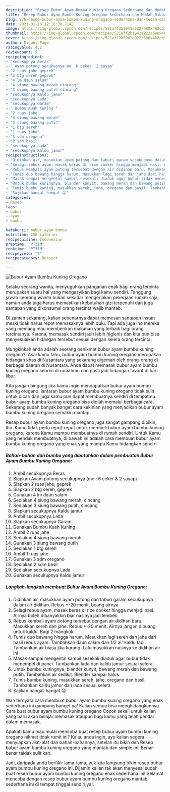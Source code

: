 ```yaml
---
description: "Resep Bubur Ayam Bumbu Kuning Oregano Sederhana dan Mudah Dibuat"
title: "Resep Bubur Ayam Bumbu Kuning Oregano Sederhana dan Mudah Dibuat"
slug: 976-resep-bubur-ayam-bumbu-kuning-oregano-sederhana-dan-mudah-dibuat
date: 2021-01-16T12:10:38.714Z
image: https://img-global.cpcdn.com/recipes/521aff2b1941a922/680x482cq70/bubur-ayam-bumbu-kuning-oregano-foto-resep-utama.jpg
thumbnail: https://img-global.cpcdn.com/recipes/521aff2b1941a922/680x482cq70/bubur-ayam-bumbu-kuning-oregano-foto-resep-utama.jpg
cover: https://img-global.cpcdn.com/recipes/521aff2b1941a922/680x482cq70/bubur-ayam-bumbu-kuning-oregano-foto-resep-utama.jpg
author: Miguel Page
ratingvalue: 4.2
reviewcount: 5
recipeingredient:
- "secukupnya Beras"
- " Ayam potong secukupnya me  6 ceker  2 sayap"
- "2 ruas jahe geprek"
- "2 btg sereh geprek"
- "4 lm daun salam"
- "4 siung bawang merah cincang"
- "3 siung bawang putih cincang"
- "secukupnya Kaldu jamur"
- "secukupnya Lada"
- "secukupnya Garam"
- " Bumbu Kuah Kuning "
- "2 ruas jahe"
- "4 siung bawang merah"
- "3 siung bawang putih"
- "1 btg sereh"
- "1 ruas jahe"
- "3 sdm oregano"
- "2 sdm basil"
- "secukupnya Lada"
- "secukupnya Kaldu jamur"
recipeinstructions:
- "Didihkan air, masukkan ayam potong dan taburi garam secukupnya dalam air didihan. Rebus +-20 menit, buang airnya"
- "Selagi rebus ayam, masak beras di rice cooker hingga menjadi nasi. Airnya boleh dibanyakkin biar nasinya jadi lembek"
- "Rebus kembali ayam potong tersebut dengan air didihan baru. Masukkan sereh dan jahe. Rebus +-20 menit. Airnya jangan dibuang untuk kaldu. Bagi 2 mangkok"
- "Tumis duo bawang hingga harum. Masukkan lagi sereh dan jahe dari hasil rebus ayam. Tambahkan daun salam dan 1/2 air kaldu tadi. Tambahkan air biasa jika kurang. Lalu masukkan nasinya ke didihan air ini"
- "Masak sampai mengental sambil sesekali diaduk agar bubur tidak menempel di panci. Tambahkan lada dan kaldu jamur sesuai selera."
- "Untuk bumbu kuningnya, blander kunyit, bawang merah dan bawang putih. Tambahkan air sedikit. Blender sampai halus"
- "Tumis bumbu kuning, masukkan sereh, jahe, oregano dan basil. Tambahkan kaldu jamur dan lada sesuai selera"
- "Sajikan hangat-hangat 😉"
categories:
- Resep
tags:
- bubur
- ayam
- bumbu

katakunci: bubur ayam bumbu 
nutrition: 258 calories
recipecuisine: Indonesian
preptime: "PT31M"
cooktime: "PT31M"
recipeyield: "2"
recipecategory: Dessert

---
```



![Bubur Ayam Bumbu Kuning Oregano](https://img-global.cpcdn.com/recipes/521aff2b1941a922/680x482cq70/bubur-ayam-bumbu-kuning-oregano-foto-resep-utama.jpg)

Selaku seorang wanita, menyuguhkan panganan enak bagi orang tercinta merupakan suatu hal yang mengasyikan bagi kamu sendiri. Tanggung jawab seorang  wanita bukan sekadar mengerjakan pekerjaan rumah saja, namun anda juga harus memastikan kebutuhan gizi terpenuhi dan juga santapan yang dikonsumsi orang tercinta wajib mantab.

Di zaman  sekarang, kalian sebenarnya dapat memesan santapan instan meski tidak harus repot memasaknya lebih dulu. Tapi ada juga lho mereka yang memang mau memberikan makanan yang terbaik bagi orang tercintanya. Karena, memasak sendiri jauh lebih higienis dan kita pun bisa menyesuaikan hidangan tersebut sesuai dengan selera orang tercinta. 



Mungkinkah anda adalah seorang penikmat bubur ayam bumbu kuning oregano?. Asal kamu tahu, bubur ayam bumbu kuning oregano merupakan hidangan khas di Nusantara yang sekarang digemari oleh orang-orang di berbagai daerah di Nusantara. Anda dapat memasak bubur ayam bumbu kuning oregano sendiri di rumahmu dan pasti jadi hidangan favorit di hari libur.

Kita jangan bingung jika kamu ingin mendapatkan bubur ayam bumbu kuning oregano, lantaran bubur ayam bumbu kuning oregano tidak sulit untuk dicari dan juga kamu pun dapat membuatnya sendiri di tempatmu. bubur ayam bumbu kuning oregano bisa diolah memalui berbagai cara. Sekarang sudah banyak banget cara kekinian yang menjadikan bubur ayam bumbu kuning oregano semakin mantap.

Resep bubur ayam bumbu kuning oregano juga sangat gampang dibikin, lho. Kamu tidak perlu repot-repot untuk membeli bubur ayam bumbu kuning oregano, karena Kamu mampu membuatnya di rumah sendiri. Untuk Kamu yang hendak membuatnya, di bawah ini adalah cara membuat bubur ayam bumbu kuning oregano yang enak yang mampu Kamu hidangkan sendiri.

<!--inarticleads1-->

##### Bahan-bahan dan bumbu yang dibutuhkan dalam pembuatan Bubur Ayam Bumbu Kuning Oregano:

1. Ambil secukupnya Beras
1. Siapkan  Ayam potong secukupnya (me : 6 ceker &amp; 2 sayap)
1. Siapkan 2 ruas jahe, geprek
1. Siapkan 2 btg sereh, geprek
1. Gunakan 4 lm daun salam
1. Sediakan 4 siung bawang merah, cincang
1. Sediakan 3 siung bawang putih, cincang
1. Siapkan secukupnya Kaldu jamur
1. Ambil secukupnya Lada
1. Siapkan secukupnya Garam
1. Gunakan  Bumbu Kuah Kuning :
1. Ambil 2 ruas jahe
1. Sediakan 4 siung bawang merah
1. Gunakan 3 siung bawang putih
1. Sediakan 1 btg sereh
1. Ambil 1 ruas jahe
1. Gunakan 3 sdm oregano
1. Sediakan 2 sdm basil
1. Sediakan secukupnya Lada
1. Gunakan secukupnya Kaldu jamur




<!--inarticleads2-->

##### Langkah-langkah membuat Bubur Ayam Bumbu Kuning Oregano:

1. Didihkan air, masukkan ayam potong dan taburi garam secukupnya dalam air didihan. Rebus +-20 menit, buang airnya
1. Selagi rebus ayam, masak beras di rice cooker hingga menjadi nasi. Airnya boleh dibanyakkin biar nasinya jadi lembek
1. Rebus kembali ayam potong tersebut dengan air didihan baru. Masukkan sereh dan jahe. Rebus +-20 menit. Airnya jangan dibuang untuk kaldu. Bagi 2 mangkok
1. Tumis duo bawang hingga harum. Masukkan lagi sereh dan jahe dari hasil rebus ayam. Tambahkan daun salam dan 1/2 air kaldu tadi. Tambahkan air biasa jika kurang. Lalu masukkan nasinya ke didihan air ini
1. Masak sampai mengental sambil sesekali diaduk agar bubur tidak menempel di panci. Tambahkan lada dan kaldu jamur sesuai selera.
1. Untuk bumbu kuningnya, blander kunyit, bawang merah dan bawang putih. Tambahkan air sedikit. Blender sampai halus
1. Tumis bumbu kuning, masukkan sereh, jahe, oregano dan basil. Tambahkan kaldu jamur dan lada sesuai selera
1. Sajikan hangat-hangat 😉




Wah ternyata cara membuat bubur ayam bumbu kuning oregano yang enak sederhana ini gampang banget ya! Kalian semua bisa menghidangkannya. Cara buat bubur ayam bumbu kuning oregano Cocok sekali untuk kalian yang baru akan belajar memasak ataupun bagi kamu yang telah pandai dalam memasak.

Apakah kamu mau mulai mencoba buat resep bubur ayam bumbu kuning oregano nikmat tidak rumit ini? Kalau anda ingin, ayo kalian segera menyiapkan alat-alat dan bahan-bahannya, setelah itu bikin deh Resep bubur ayam bumbu kuning oregano yang mantab dan simple ini. Benar-benar taidak sulit kan. 

Jadi, daripada anda berfikir lama-lama, yuk kita langsung bikin resep bubur ayam bumbu kuning oregano ini. Dijamin kalian tak akan menyesal sudah buat resep bubur ayam bumbu kuning oregano enak sederhana ini! Selamat mencoba dengan resep bubur ayam bumbu kuning oregano mantab sederhana ini di tempat tinggal sendiri,ya!.

